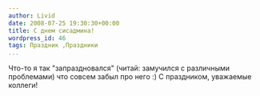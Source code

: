 ```yaml
---
author: Livid
date: 2008-07-25 19:30:30+00:00
title: С днем сисадмина!
wordpress_id: 46
tags: Праздник ,Праздники
...
```


Что-то я так "запраздновался" (читай: замучился с различными проблемами)
что совсем забыл про него :) С праздником, уважаемые коллеги!
